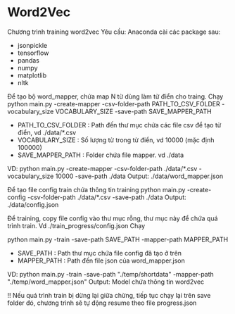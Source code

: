 # Word2Vec

Chương trình training word2vec
Yêu cầu:
Anaconda cài các package sau:
* jsonpickle
* tensorflow
* pandas
* numpy
* matplotlib
* nltk

Để tạo bộ word_mapper, chứa map N từ dùng làm từ điển cho traing. Chạy
python main.py -create-mapper -csv-folder-path PATH_TO_CSV_FOLDER -vocabulary_size VOCABULARY_SIZE -save-path SAVE_MAPPER_PATH
* PATH_TO_CSV_FOLDER : Path đến thư mục chứa các file csv để tạo từ điển, vd ./data/*.csv
* VOCABULARY_SIZE : Số lượng từ trong từ điển, vd 10000 (mặc định 100000)
* SAVE_MAPPER_PATH : Folder chứa file mapper. vd ./data

VD:
python main.py -create-mapper -csv-folder-path ./data/*.csv -vocabulary_size 10000 -save-path ./data
Output: ./data/word_mapper.json

Để tạo file config train chứa thông tin training
python main.py -create-config -csv-folder-path ./data/*.csv -save-path ./data
Output: ./data/config.json

Để training, copy file config vào thư mục rỗng, thư mục này để chứa quá trình train. Vd ./train_progress/config.json
Chạy

python main.py -train -save-path SAVE_PATH -mapper-path MAPPER_PATH
* SAVE_PATH : Path thư mục chứa file config đã tạo ở trên
* MAPPER_PATH : Path đến file json của word_mapper.json

VD:
python main.py -train -save-path "./temp/shortdata" -mapper-path "./temp/word_mapper.json"
Output: Model chứa thông tin word2vec

!! Nếu quá trình train bị dừng lại giữa chừng, tiếp tục chạy lại trên save folder đó, chương trình sẽ tự động resume theo file progress.json

